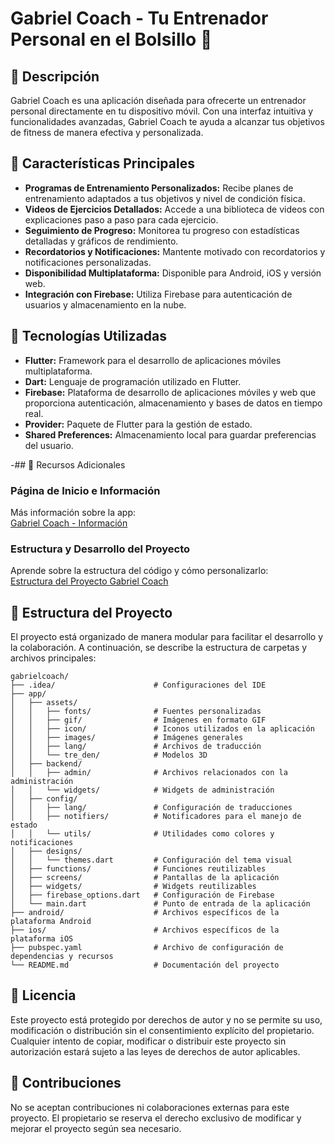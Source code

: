 # Gabriel Coach - Tu Entrenador Personal en el Bolsillo 🌟

## 📱 Descripción
Gabriel Coach es una aplicación diseñada para ofrecerte un entrenador personal directamente en tu dispositivo móvil. Con una interfaz intuitiva y funcionalidades avanzadas, Gabriel Coach te ayuda a alcanzar tus objetivos de fitness de manera efectiva y personalizada.

## 🎯 Características Principales
- **Programas de Entrenamiento Personalizados:** Recibe planes de entrenamiento adaptados a tus objetivos y nivel de condición física.
- **Videos de Ejercicios Detallados:** Accede a una biblioteca de videos con explicaciones paso a paso para cada ejercicio.
- **Seguimiento de Progreso:** Monitorea tu progreso con estadísticas detalladas y gráficos de rendimiento.
- **Recordatorios y Notificaciones:** Mantente motivado con recordatorios y notificaciones personalizadas.
- **Disponibilidad Multiplataforma:** Disponible para Android, iOS y versión web.
- **Integración con Firebase:** Utiliza Firebase para autenticación de usuarios y almacenamiento en la nube.

## 📱 Tecnologías Utilizadas
- **Flutter:** Framework para el desarrollo de aplicaciones móviles multiplataforma.
- **Dart:** Lenguaje de programación utilizado en Flutter.
- **Firebase:** Plataforma de desarrollo de aplicaciones móviles y web que proporciona autenticación, almacenamiento y bases de datos en tiempo real.
- **Provider:** Paquete de Flutter para la gestión de estado.
- **Shared Preferences:** Almacenamiento local para guardar preferencias del usuario.

-## 📖 Recursos Adicionales

### Página de Inicio e Información
Más información sobre la app:  
[Gabriel Coach - Información](https://rinkyn05.github.io/app/)

### Estructura y Desarrollo del Proyecto
Aprende sobre la estructura del código y cómo personalizarlo:  
[Estructura del Proyecto Gabriel Coach](https://rinkyn05.github.io/app/leeme.html)


## 📁 Estructura del Proyecto
El proyecto está organizado de manera modular para facilitar el desarrollo y la colaboración. A continuación, se describe la estructura de carpetas y archivos principales:

```plaintext
gabrielcoach/
├── .idea/                      # Configuraciones del IDE
├── app/
│   ├── assets/
│   │   ├── fonts/              # Fuentes personalizadas
│   │   ├── gif/                # Imágenes en formato GIF
│   │   ├── icon/               # Iconos utilizados en la aplicación
│   │   ├── images/             # Imágenes generales
│   │   ├── lang/               # Archivos de traducción
│   │   └── tre_den/            # Modelos 3D
│   ├── backend/
│   │   ├── admin/              # Archivos relacionados con la administración
│   │   └── widgets/            # Widgets de administración
│   ├── config/
│   │   ├── lang/               # Configuración de traducciones
│   │   ├── notifiers/          # Notificadores para el manejo de estado
│   │   └── utils/              # Utilidades como colores y notificaciones
│   ├── designs/
│   │   └── themes.dart         # Configuración del tema visual
│   ├── functions/              # Funciones reutilizables
│   ├── screens/                # Pantallas de la aplicación
│   ├── widgets/                # Widgets reutilizables
│   ├── firebase_options.dart   # Configuración de Firebase
│   └── main.dart               # Punto de entrada de la aplicación
├── android/                    # Archivos específicos de la plataforma Android
├── ios/                        # Archivos específicos de la plataforma iOS
├── pubspec.yaml                # Archivo de configuración de dependencias y recursos
└── README.md                   # Documentación del proyecto
```
## 📝 Licencia
Este proyecto está protegido por derechos de autor y no se permite su uso, modificación o distribución sin el consentimiento explícito del propietario. Cualquier intento de copiar, modificar o distribuir este proyecto sin autorización estará sujeto a las leyes de derechos de autor aplicables.

## 🚫 Contribuciones
No se aceptan contribuciones ni colaboraciones externas para este proyecto. El propietario se reserva el derecho exclusivo de modificar y mejorar el proyecto según sea necesario.
